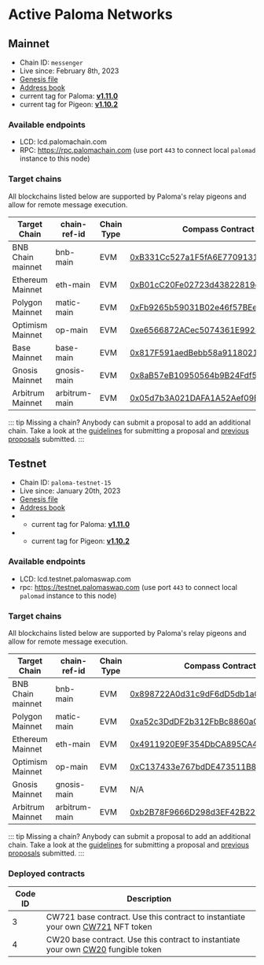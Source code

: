 # Active Paloma Networks

## Mainnet

 - Chain ID: `messenger`
 - Live since: February 8th, 2023
 - [Genesis file](https://raw.githubusercontent.com/palomachain/mainnet/master/messenger/genesis.json) 
 - [Address book](https://raw.githubusercontent.com/palomachain/mainnet/master/messenger/addrbook.json)
 - current tag for Paloma: [**v1.11.0**](https://github.com/palomachain/paloma/releases/tag/v1.11.0)
 - current tag for Pigeon: [**v1.10.2**](https://github.com/palomachain/pigeon/releases/tag/v1.10.2)


### Available endpoints
- LCD: lcd.palomachain.com
- RPC: https://rpc.palomachain.com (use port `443`  to connect local `palomad` instance to this node)

### Target chains 

All blockchains listed below are supported by Paloma's relay pigeons and allow for remote message execution.

|Target Chain|chain-ref-id|Chain Type|Compass Contract address|Status|
|------------|------------|----------|------------------------|------|
| BNB Chain mainnet| bnb-main | EVM | [0xB331Cc527a1F5fA6E7709131BE1fC82afb824DaB](https://bscscan.com/address/0xB331Cc527a1F5fA6E7709131BE1fC82afb824DaB) | Live |
| Ethereum Mainnet | eth-main | EVM | [0xB01cC20Fe02723d43822819ec57fCbadf31f1537](https://etherscan.io/address/0xB01cC20Fe02723d43822819ec57fCbadf31f1537) | Live |
| Polygon Mainnet | matic-main| EVM | [0xFb9265b59031B02e46f57BEe51D54103e5EDeF53](https://polygonscan.com/address/0xFb9265b59031B02e46f57BEe51D54103e5EDeF53) | Live |
| Optimism Mainnet | op-main  | EVM | [0xe6566872ACec5074361E992321C6F98d93f0042d](https://optimistic.etherscan.io/address/0xe6566872ACec5074361E992321C6F98d93f0042d) | Live |
| Base Mainnet | base-main |    EVM | [0x817F591aedBebb58a9118021Af3f0c7bF59F6C84](https://basescan.org/address/0x817F591aedBebb58a9118021Af3f0c7bF59F6C84) | Live |
| Gnosis Mainnet | gnosis-main | EVM | [0x8aB57eB10950564b9B24Fdf5a7aBd866Fb2F64ce](https://gnosisscan.io/address/0x8aB57eB10950564b9B24Fdf5a7aBd866Fb2F64ce) | Live |
| Arbitrum Mainnet | arbitrum-main | EVM | [0x05d7b3A021DAFA1A52Aef09B8057493847cb6800](https://arbiscan.io/address/0x05d7b3A021DAFA1A52Aef09B8057493847cb6800) | Live |

::: tip 
Missing a chain? Anybody can submit a proposal to add an additional chain. Take a look at the [guidelines](https://forum.palomachain.com/t/how-to-create-a-paloma-improvement-proposal-or-pip/64) for submitting a proposal and [previous proposals](https://forum.palomachain.com/c/governance/6) submitted.
:::



## Testnet
 - Chain ID: `paloma-testnet-15`
 - Live since: January 20th, 2023
 - [Genesis file](https://raw.githubusercontent.com/palomachain/testnet/master/paloma-testnet-15/genesis.json)
 - [Address book](https://raw.githubusercontent.com/palomachain/testnet/master/paloma-testnet-15/addrbook.json)
 -  - current tag for Paloma: [**v1.11.0**](https://github.com/palomachain/paloma/releases/tag/v1.11.0)
 -   - current tag for Pigeon: [**v1.10.2**](https://github.com/palomachain/pigeon/releases/tag/v1.10.2)


### Available endpoints
- LCD: lcd.testnet.palomaswap.com
- rpc: https://testnet.palomaswap.com (use port `443` to connect local `palomad` instance to this node)


### Target chains 

All blockchains listed below are supported by Paloma's relay pigeons and allow for remote message execution.

|Target Chain|chain-ref-id|Chain Type|Compass Contract address|Status|
|------------|------------|----------|------------------------|------|
| BNB Chain mainnet | bnb-main | EVM | [0x898722A0d31c9dF6dD5db1a0ABa453949d30111E](https://bscscan.com/address/0x898722A0d31c9dF6dD5db1a0ABa453949d30111E) |Live|
| Polygon Mainnet | matic-main | EVM | [0xa52c3DdDF2b312FbBc8860aC9df77C0A60666305](https://polygonscan.com/address/0xa52c3DdDF2b312FbBc8860aC9df77C0A60666305)|Live|
| Ethereum Mainnet | eth-main | EVM | [0x4911920E9F354DbCA895CA4eE5F8f6E02d560996](https://etherscan.io/address/0x4911920E9F354DbCA895CA4eE5F8f6E02d560996) | Live |
| Optimism Mainnet | op-main  | EVM | [0xC137433e767bdDE473511B84df834e5D13389015](https://optimistic.etherscan.io/address/0xC137433e767bdDE473511B84df834e5D13389015) | Live |
| Gnosis Mainnet | gnosis-main | EVM | N/A | Deployment pending |
| Arbitrum Mainnet | arbitrum-main | EVM | [0xb2B78F9666D298d3EF42B22B9D0C21Ab0c80066C](https://arbiscan.io/address/0xb2B78F9666D298d3EF42B22B9D0C21Ab0c80066C) | Live |

::: tip 
Missing a chain? Anybody can submit a proposal to add an additional chain. Take a look at the [guidelines](https://forum.palomachain.com/t/how-to-create-a-paloma-improvement-proposal-or-pip/64) for submitting a proposal and [previous proposals](https://forum.palomachain.com/c/governance/6) submitted.
:::

### Deployed contracts 

|Code ID  |Description|
|-------|-----------| 
|  3  | CW721 base contract. Use this contract to instantiate your own [CW721](../../guide/develop/quick-start/paloma-py/cw721.md) NFT token|
|  4  | CW20 base contract. Use this contract to instantiate your own [CW20](../../guide/develop/quick-start/paloma-py/cw20.md) fungible token|
